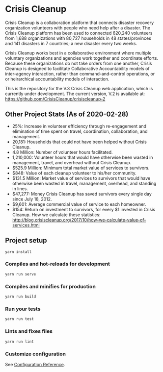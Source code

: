 # Crisis Cleanup

Crisis Cleanup is a collaboration platform that connects disaster recovery organization volunteers with people who need help after a disaster. The Crisis Cleanup platform has been used to connected 620,240 volunteers from 1,688 organizations with 80,727 households in 48 states/provinces and 141 disasters in 7 countries; a new disaster every two weeks.

Crisis Cleanup works best in a collaborative environment where multiple voluntary organizations and agencies work together and coordinate efforts. Because these organizations do not take orders from one another, Crisis Cleanup is designed to facilitate Collaborative Accountability models of inter-agency interaction, rather than command-and-control operations, or or heirarchical accountability models of interaction. 

This is the repository for the V.3 Crisis Cleanup web application, which is currently under development. The current version, V.2 is available at: https://github.com/CrisisCleanup/crisiscleanup-2

Other Project Stats (As of 2020-02-28)
-------------

 - 25%: Increase in volunteer efficiency through re-engagement and elimination of time spent on travel, coordination, collaboration, and management.
 - 20,181: Households that could not have been helped without Crisis Cleanup.
 - 4.8 Million: Number of volunteer hours facilitated.
 - 1,210,000: Volunteer hours that would have otherwise been wasted in management, travel, and overhead without Crisis Cleanup.
 - $525.9 Million: Minimum total market value of services to survivors.
 - $848: Value of each cleanup volunteer to his/her community.
 - $131.5 Million: Market value of services to survivors that would have otherwise been wasted in travel, management, overhead, and standing in lines.
 - $47,277: Money Crisis Cleanup has saved survivors every single day since July 18, 2012.
 - $9,601: Average commercial value of service to each homeowner.
 - $154: Return on investment to survivors, for every $1 invested in Crisis Cleanup.
How we calculate these statistics: http://blog.crisiscleanup.org/2017/10/how-we-calculate-value-of-services.html

## Project setup
```
yarn install
```

### Compiles and hot-reloads for development
```
yarn run serve
```

### Compiles and minifies for production
```
yarn run build
```

### Run your tests
```
yarn run test
```

### Lints and fixes files
```
yarn run lint
```

### Customize configuration
See [Configuration Reference](https://cli.vuejs.org/config/).
